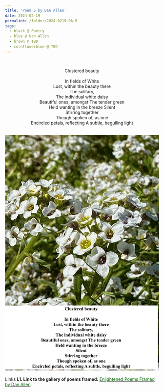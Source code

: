 ```yaml
---
title: 'Poem 5 by Dan Allen'
date: 2024-02-19
permalink: /folder/2024-0219-DA-5
tags:
  - black @ Poetry
  - blue @ Dan Allen
  - brown @ TBD
  - cornflowerblue @ TBD
---
```


<br>

<p align="center">
Clustered beauty<br>
<br>
In fields of White<br>
Lost, within the beauty there<br>
The solitary,<br>
The individual white daisy<br>
Beautiful ones, amongst The tender green<br>
Held wanting in the breeze Silent<br>
Stirring together<br>
Though spoken of, as one<br>
Encircled petals, reflecting A subtle, beguiling light<br>
</p>

<br>

<div style="text-align: center"><img src="/images/Poem_5_by_Dan_Allen.jpeg" /></div>

<br>

<wave-list>
<list-title color="DarkSeaGreen" width="25">Links</list-title>
  <list-item color="BlanchedAlmond"  width="285"><b> L1. Link to the gallery of poems framed:</b> <a href="https://imageevent.com/sahaja/art/enlightenedpoemsframedbydanallen"><font color="DarkGreen">Enlightened Poems Framed by Dan Allen</font></a>. </list-item>
</wave-list>